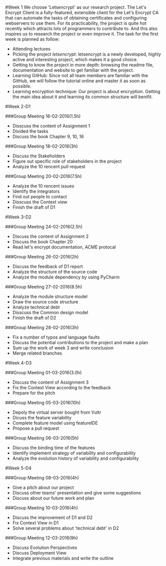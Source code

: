 #Week 1
We choose 'Letsencrypt' as our research project. The Let's Encrypt Client is a fully-featured, extensible client for the Let's Encrypt CA that can automate the tasks of obtaining certificates and configuring webservers to use them. For its practicability, the project is quite hot recently which attracts lots of programmers to contribute to. And this also inspires us to research the project or even improve it.
The task for the first week is planned as follow:
- Attending lectures
- Picking the project *letsencrypt*: letsencrypt is a newly developed, highly active and interesting project, which makes it a good choice.
- Getting to know the project in more depth: browsing the readme file, documentation and website to get familiar with the project.
- Learning GitHub: Since not all team members are familiar with the GitHub, we will follow the tutorial online and master it as soon as possible.
- Learning encryption technique: Our project is about encryption. Getting the main idea about it and learning its common structure will benifit.

#Week 2-D1

###Group Meeting 16-02-2016(1.5h)
- Disscuss the content of Assignment 1
- Divided the tasks
- Discuss the book Chapter 9, 10, 16

###Group Meeting 18-02-2016(3h)
- Discuss the Stakeholders
- Figure out specific role of stakeholders in the project
- Analyze the 10 rencent pull request

###Group Meeting 20-02-2016(7.5h)
- Analyze the 10 rencent issues
- Identify the integrators
- Find out people to contact
- Disscuss the Context view
- Finish the draft of D1

#Week 3-D2

###Group Meeting 24-02-2016(2.5h)
- Discuss the content of Assignment 2
- Discuss the book Chapter 20
- Read let's encrypt documentation, ACME protocal

###Group Meeting 26-02-2016(2h)
- Discuss the feedback of D1 report
- Analyze the structure of the source code
- Analyze the module dependency by using PyCharm

###Group Meeting 27-02-2016(8.5h)
- Analyze the module structure model
- Draw the source code structure 
- Analyze technical debt
- Disscuss the Common design model
- Finish the draft of D2

###Group Meeting 28-02-2016(3h)
- Fix a number of typos and language faults
- Discuss the potential contributions to the project and make a plan
- Sum up the work of week 3 and write conclusion
- Merge related branches 

#Week 4-D3

###Group Meeting 01-03-2016(3.0h)
- Discuss the content of Assignment 3
- Fix the Context View according to the feedback 
- Prepare for the pitch

###Group Meeting 05-03-2016(10h)
- Depoly the virtual server bought from Vultr
- Dicuss the feature variability
- Complete feature model using featureIDE
- Propose a pull request

###Group Meeting 06-03-2016(5h)
- Discuss the binding time of the features
- Identify implement strategy of variability and configurability
- Analyze the evolution history of variability and configurability

#Week 5-D4

###Group Meeting 08-03-2016(4h)
- Give a pitch about our project
- Discuss other teams' presentation and give some suggestions
- Discuss about our future work and plan

###Group Meeting 10-03-2016(4h)
- Discuss the improvement of D1 and D2
- Fix Context View in D1  
- Solve several problems about 'technical debt' in D2

###Group Meeting 12-03-2016(9h)
- Discuss Evolution Perspectives 
- Discuss Deployment View
- Integrate previous materials and write the outline

